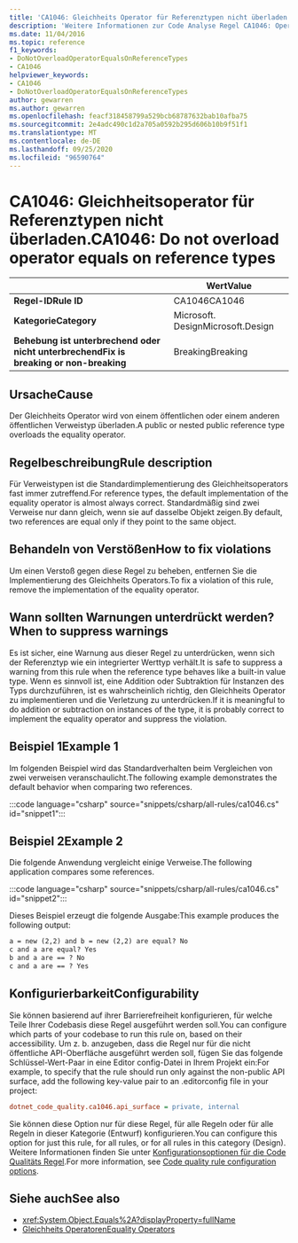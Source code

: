 ```yaml
---
title: 'CA1046: Gleichheits Operator für Referenztypen nicht überladen (Code Analyse)'
description: 'Weitere Informationen zur Code Analyse Regel CA1046: Operator Gleichheits Überladung für Verweis Typen nicht überladen'
ms.date: 11/04/2016
ms.topic: reference
f1_keywords:
- DoNotOverloadOperatorEqualsOnReferenceTypes
- CA1046
helpviewer_keywords:
- CA1046
- DoNotOverloadOperatorEqualsOnReferenceTypes
author: gewarren
ms.author: gewarren
ms.openlocfilehash: feacf318458799a529bcb68787632bab10afba75
ms.sourcegitcommit: 2e4adc490c1d2a705a0592b295d606b10b9f51f1
ms.translationtype: MT
ms.contentlocale: de-DE
ms.lasthandoff: 09/25/2020
ms.locfileid: "96590764"
---
```

# <a name="ca1046-do-not-overload-operator-equals-on-reference-types"></a><span data-ttu-id="cfd41-103">CA1046: Gleichheitsoperator für Referenztypen nicht überladen.</span><span class="sxs-lookup"><span data-stu-id="cfd41-103">CA1046: Do not overload operator equals on reference types</span></span>

| | <span data-ttu-id="cfd41-104">Wert</span><span class="sxs-lookup"><span data-stu-id="cfd41-104">Value</span></span> |
|-|-|
| <span data-ttu-id="cfd41-105">**Regel-ID**</span><span class="sxs-lookup"><span data-stu-id="cfd41-105">**Rule ID**</span></span> |<span data-ttu-id="cfd41-106">CA1046</span><span class="sxs-lookup"><span data-stu-id="cfd41-106">CA1046</span></span>|
| <span data-ttu-id="cfd41-107">**Kategorie**</span><span class="sxs-lookup"><span data-stu-id="cfd41-107">**Category**</span></span> |<span data-ttu-id="cfd41-108">Microsoft. Design</span><span class="sxs-lookup"><span data-stu-id="cfd41-108">Microsoft.Design</span></span>|
| <span data-ttu-id="cfd41-109">**Behebung ist unterbrechend oder nicht unterbrechend**</span><span class="sxs-lookup"><span data-stu-id="cfd41-109">**Fix is breaking or non-breaking**</span></span> |<span data-ttu-id="cfd41-110">Breaking</span><span class="sxs-lookup"><span data-stu-id="cfd41-110">Breaking</span></span>|

## <a name="cause"></a><span data-ttu-id="cfd41-111">Ursache</span><span class="sxs-lookup"><span data-stu-id="cfd41-111">Cause</span></span>

<span data-ttu-id="cfd41-112">Der Gleichheits Operator wird von einem öffentlichen oder einem anderen öffentlichen Verweistyp überladen.</span><span class="sxs-lookup"><span data-stu-id="cfd41-112">A public or nested public reference type overloads the equality operator.</span></span>

## <a name="rule-description"></a><span data-ttu-id="cfd41-113">Regelbeschreibung</span><span class="sxs-lookup"><span data-stu-id="cfd41-113">Rule description</span></span>

<span data-ttu-id="cfd41-114">Für Verweistypen ist die Standardimplementierung des Gleichheitsoperators fast immer zutreffend.</span><span class="sxs-lookup"><span data-stu-id="cfd41-114">For reference types, the default implementation of the equality operator is almost always correct.</span></span> <span data-ttu-id="cfd41-115">Standardmäßig sind zwei Verweise nur dann gleich, wenn sie auf dasselbe Objekt zeigen.</span><span class="sxs-lookup"><span data-stu-id="cfd41-115">By default, two references are equal only if they point to the same object.</span></span>

## <a name="how-to-fix-violations"></a><span data-ttu-id="cfd41-116">Behandeln von Verstößen</span><span class="sxs-lookup"><span data-stu-id="cfd41-116">How to fix violations</span></span>

<span data-ttu-id="cfd41-117">Um einen Verstoß gegen diese Regel zu beheben, entfernen Sie die Implementierung des Gleichheits Operators.</span><span class="sxs-lookup"><span data-stu-id="cfd41-117">To fix a violation of this rule, remove the implementation of the equality operator.</span></span>

## <a name="when-to-suppress-warnings"></a><span data-ttu-id="cfd41-118">Wann sollten Warnungen unterdrückt werden?</span><span class="sxs-lookup"><span data-stu-id="cfd41-118">When to suppress warnings</span></span>

<span data-ttu-id="cfd41-119">Es ist sicher, eine Warnung aus dieser Regel zu unterdrücken, wenn sich der Referenztyp wie ein integrierter Werttyp verhält.</span><span class="sxs-lookup"><span data-stu-id="cfd41-119">It is safe to suppress a warning from this rule when the reference type behaves like a built-in value type.</span></span> <span data-ttu-id="cfd41-120">Wenn es sinnvoll ist, eine Addition oder Subtraktion für Instanzen des Typs durchzuführen, ist es wahrscheinlich richtig, den Gleichheits Operator zu implementieren und die Verletzung zu unterdrücken.</span><span class="sxs-lookup"><span data-stu-id="cfd41-120">If it is meaningful to do addition or subtraction on instances of the type, it is probably correct to implement the equality operator and suppress the violation.</span></span>

## <a name="example-1"></a><span data-ttu-id="cfd41-121">Beispiel 1</span><span class="sxs-lookup"><span data-stu-id="cfd41-121">Example 1</span></span>

<span data-ttu-id="cfd41-122">Im folgenden Beispiel wird das Standardverhalten beim Vergleichen von zwei verweisen veranschaulicht.</span><span class="sxs-lookup"><span data-stu-id="cfd41-122">The following example demonstrates the default behavior when comparing two references.</span></span>

:::code language="csharp" source="snippets/csharp/all-rules/ca1046.cs" id="snippet1":::

## <a name="example-2"></a><span data-ttu-id="cfd41-123">Beispiel 2</span><span class="sxs-lookup"><span data-stu-id="cfd41-123">Example 2</span></span>

<span data-ttu-id="cfd41-124">Die folgende Anwendung vergleicht einige Verweise.</span><span class="sxs-lookup"><span data-stu-id="cfd41-124">The following application compares some references.</span></span>

:::code language="csharp" source="snippets/csharp/all-rules/ca1046.cs" id="snippet2":::

<span data-ttu-id="cfd41-125">Dieses Beispiel erzeugt die folgende Ausgabe:</span><span class="sxs-lookup"><span data-stu-id="cfd41-125">This example produces the following output:</span></span>

```txt
a = new (2,2) and b = new (2,2) are equal? No
c and a are equal? Yes
b and a are == ? No
c and a are == ? Yes
```

## <a name="configurability"></a><span data-ttu-id="cfd41-126">Konfigurierbarkeit</span><span class="sxs-lookup"><span data-stu-id="cfd41-126">Configurability</span></span>

<span data-ttu-id="cfd41-127">Sie können basierend auf ihrer Barrierefreiheit konfigurieren, für welche Teile Ihrer Codebasis diese Regel ausgeführt werden soll.</span><span class="sxs-lookup"><span data-stu-id="cfd41-127">You can configure which parts of your codebase to run this rule on, based on their accessibility.</span></span> <span data-ttu-id="cfd41-128">Um z. b. anzugeben, dass die Regel nur für die nicht öffentliche API-Oberfläche ausgeführt werden soll, fügen Sie das folgende Schlüssel-Wert-Paar in eine Editor config-Datei in Ihrem Projekt ein:</span><span class="sxs-lookup"><span data-stu-id="cfd41-128">For example, to specify that the rule should run only against the non-public API surface, add the following key-value pair to an .editorconfig file in your project:</span></span>

```ini
dotnet_code_quality.ca1046.api_surface = private, internal
```

<span data-ttu-id="cfd41-129">Sie können diese Option nur für diese Regel, für alle Regeln oder für alle Regeln in dieser Kategorie (Entwurf) konfigurieren.</span><span class="sxs-lookup"><span data-stu-id="cfd41-129">You can configure this option for just this rule, for all rules, or for all rules in this category (Design).</span></span> <span data-ttu-id="cfd41-130">Weitere Informationen finden Sie unter [Konfigurationsoptionen für die Code Qualitäts Regel](../code-quality-rule-options.md).</span><span class="sxs-lookup"><span data-stu-id="cfd41-130">For more information, see [Code quality rule configuration options](../code-quality-rule-options.md).</span></span>

## <a name="see-also"></a><span data-ttu-id="cfd41-131">Siehe auch</span><span class="sxs-lookup"><span data-stu-id="cfd41-131">See also</span></span>

- <xref:System.Object.Equals%2A?displayProperty=fullName>
- [<span data-ttu-id="cfd41-132">Gleichheits Operatoren</span><span class="sxs-lookup"><span data-stu-id="cfd41-132">Equality Operators</span></span>](../../../standard/design-guidelines/equality-operators.md)
